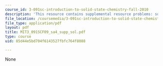 ```yaml
---
course_id: 3-091sc-introduction-to-solid-state-chemistry-fall-2010
description: 'This resource contains supplemental resource problems: solution key.'
file_location: /coursemedia/3-091sc-introduction-to-solid-state-chemistry-fall-2010/85d44e5bd704f6143527fbfc764f8088_MIT3_091SCF09_sa4_supp_sol.pdf
file_type: application/pdf
layout: pdf
title: MIT3_091SCF09_sa4_supp_sol.pdf
type: course
uid: 85d44e5bd704f6143527fbfc764f8088

---
```

None